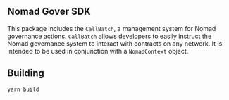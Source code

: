 ## Nomad Gover SDK

This package includes the `CallBatch`, a management system for Nomad governance
actions. `CallBatch` allows developers to easily instruct the Nomad governance
system to interact with contracts on any network. It is intended to be used in
conjunction with a `NomadContext` object.

## Building

```
yarn build
```
